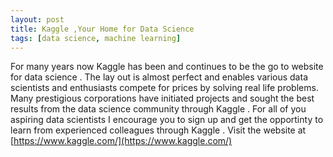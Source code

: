 ```yaml
---
layout: post
title: Kaggle ,Your Home for Data Science
tags: [data science, machine learning]
---
```


For many years now Kaggle has been and continues to be the go to website for data science . The lay out is almost perfect and 
enables various data scientists and enthusiasts compete for prices by solving real life problems. Many prestigious corporations 
have initiated projects and sought the best results from the data science community through Kaggle . For all of you aspiring data scientists I encourage you to sign up and get the opportinty to learn from experienced colleagues through Kaggle . Visit the website at [https://www.kaggle.com/](https://www.kaggle.com/)        
